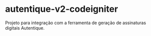 # autentique-v2-codeigniter
Projeto para integração com a ferramenta de geração de assinaturas digitais Autentique.
